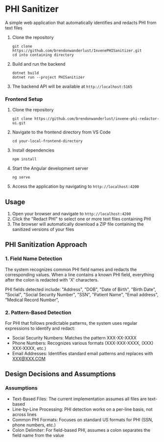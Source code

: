 # PHI Sanitizer

A simple web application that automatically identifies and redacts PHI from text files 

1. Clone the repository
   ```
   git clone https://github.com/brendonwanderlust/InvenePHISanitizer.git
   cd into containing directory
   ```

2. Build and run the backend
   ```
   dotnet build
   dotnet run --project PHISanitizer 
   ```

3. The backend API will be available at `http://localhost:5165`

### Frontend Setup

1. Clone the repository
   ```
   git clone https://github.com/brendonwanderlust/invene-phi-redactor-ui.git 
   ```
2. Navigate to the frontend directory from VS Code
   ```
   cd your-local-frontend-directory
   ```

3. Install dependencies
   ```
   npm install
   ```

4. Start the Angular development server
   ```
   ng serve
   ```

5. Access the application by navigating to `http://localhost:4200`

## Usage

1. Open your browser and navigate to `http://localhost:4200`
2. Click the "Redact PHI" to select one or more text files containing PHI
3. The browser will automatically download a ZIP file containing the sanitized versions of your files

## PHI Sanitization Approach 

### 1. Field Name Detection

The system recognizes common PHI field names and redacts the corresponding values. 
When a line contains a known PHI field, everything after the colon is redacted with 'X' characters.

PHI fields detected include:
"Address",
"DOB",
"Date of Birth",
"Birth Date",
"Social",
"Social Security Number",
"SSN",
"Patient Name",
"Email address",
"Medical Record Number",

### 2. Pattern-Based Detection

For PHI that follows predictable patterns, the system uses regular expressions to identify and redact:

- Social Security Numbers: Matches the pattern XXX-XX-XXXX
- Phone Numbers: Recognizes various formats (XXX-XXX-XXXX, (XXX) XXX-XXXX, etc.)
- Email Addresses: Identifies standard email patterns and replaces with XXX@XXX.COM
 
## Design Decisions and Assumptions

### Assumptions

- Text-Based Files: The current implementation assumes all files are text-based
- Line-by-Line Processing: PHI detection works on a per-line basis, not across lines
- Common PHI Formats: Focuses on standard US formats for PHI (SSN, phone numbers, etc.)
- Colon Delimiter: For field-based PHI, assumes a colon separates the field name from the value
